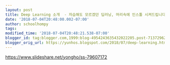 ```yaml
---
layout: post
title: Deep Learning 소개  - 자습해도 모르겠던 딥러닝, 머리속에 인스톨 시켜드립니다.
date: '2018-07-04T20:48:00.002-07:00'
author: schoolhompy
tags: 
modified_time: '2018-07-04T20:48:21.538-07:00'
blogger_id: tag:blogger.com,1999:blog-4954243635432022205.post-7137296273744536649
blogger_orig_url: https://yunhos.blogspot.com/2018/07/deep-learning.html
---
```


https://www.slideshare.net/yongho/ss-79607172